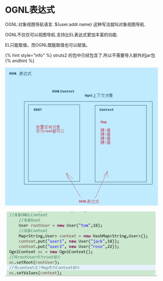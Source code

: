 # OGNL表达式

OGNL:对象视图导航语言. ${user.addr.name} 这种写法就叫对象视图导航.

OGNL不仅仅可以视图导航.支持比EL表达式更加丰富的功能.

EL只能取值，而OGNL既能取值也可以赋值。

{% hint style="info" %}
struts2 的包中已经包含了.所以不需要导入额外的jar包
{% endhint %}

![](../../../.gitbook/assets/image%20%28142%29.png)

![](../../../.gitbook/assets/image%20%2849%29.png)

